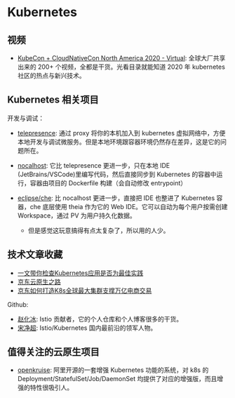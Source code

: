 # Kubernetes

## 视频

- [KubeCon + CloudNativeCon North America 2020 - Virtual](https://www.youtube.com/playlist?list=PLj6h78yzYM2Pn8RxfLh2qrXBDftr6Qjut): 全球大厂共享出来的 200+ 个视频，全都是干货。光看目录就能知道 2020 年 kubernetes 社区的热点与新兴技术。


## Kubernetes 相关项目

开发与调试：

- [telepresence](https://github.com/telepresenceio/telepresence): 通过 proxy 将你的本机加入到 kubernetes 虚拟网络中，方便本地开发与调试微服务。但是本地环境跟容器环境仍然存在差异，这是它的问题所在。
- [nocalhost](https://github.com/nocalhost/nocalhost): 它比 telepresence 更进一步，只在本地 IDE (JetBrains/VSCode)里编写代码，然后直接同步到 Kubernetes 的容器中运行，容器由项目的 Dockerfile 构建（会自动修改 entrypoint）

- [eclipse/che](https://github.com/eclipse/che): 比 nocalhost 更进一步，直接把 IDE 也整进了 Kubernetes 容器，che 底层使用 theia 作为它的 Web IDE。它可以自动为每个用户按需创建 Workspace，通过 PV 为用户持久化数据。
  - 但是感觉这玩意搞得有点太复杂了，所以用的人少。

## 技术文章收藏

- [一文带你检查Kubernetes应用是否为最佳实践](https://juejin.im/post/6844904024911642637)
- [京东云原生之路](https://developer.jdcloud.com/article/1163)
- [京东如何打造K8s全球最大集群支撑万亿电商交易](https://developer.jdcloud.com/article/1160)

Github:

- [赵化冰](https://github.com/zhaohuabing): Istio 贡献者，它的个人仓库和个人博客很多的干货。
- [宋净超](https://github.com/rootsongjc): Istio/Kubernetes 国内最前沿的领军人物。


## 值得关注的云原生项目

- [openkruise](https://github.com/openkruise/kruise): 阿里开源的一套增强 Kubernetes 功能的系统，对 k8s 的 Deployment/StatefulSet/Job/DaemonSet 均提供了对应的增强版，而且增强的特性很吸引人。
